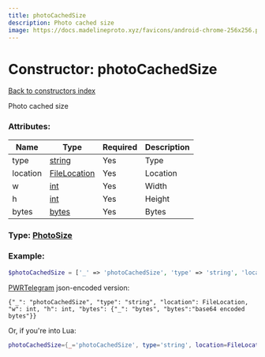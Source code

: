 ```yaml
---
title: photoCachedSize
description: Photo cached size
image: https://docs.madelineproto.xyz/favicons/android-chrome-256x256.png
---
```

# Constructor: photoCachedSize  
[Back to constructors index](index.md)



Photo cached size

### Attributes:

| Name     |    Type       | Required | Description |
|----------|---------------|----------|-------------|
|type|[string](../types/string.md) | Yes|Type|
|location|[FileLocation](../types/FileLocation.md) | Yes|Location|
|w|[int](../types/int.md) | Yes|Width|
|h|[int](../types/int.md) | Yes|Height|
|bytes|[bytes](../types/bytes.md) | Yes|Bytes|



### Type: [PhotoSize](../types/PhotoSize.md)


### Example:

```php
$photoCachedSize = ['_' => 'photoCachedSize', 'type' => 'string', 'location' => FileLocation, 'w' => int, 'h' => int, 'bytes' => 'bytes'];
```  

[PWRTelegram](https://pwrtelegram.xyz) json-encoded version:

```
{"_": "photoCachedSize", "type": "string", "location": FileLocation, "w": int, "h": int, "bytes": {"_": "bytes", "bytes":"base64 encoded bytes"}}
```


Or, if you're into Lua:

```lua
photoCachedSize={_='photoCachedSize', type='string', location=FileLocation, w=int, h=int, bytes='bytes'}

```


